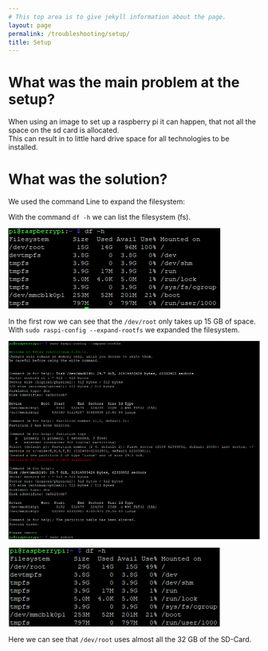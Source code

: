 ```yaml
---
# This top area is to give jekyll information about the page.
layout: page
permalink: /troubleshooting/setup/
title: Setup
---
```


# What was the main problem at the setup?

When using an image to set up a raspberry pi it can happen, that not all the space on the sd card is allocated.  
This can result in to little hard drive space for all technologies to be installed.  

# What was the solution?

We used the command Line to expand the filesystem:  

With the command `df -h` we can list the filesystem (fs).

![Filesystem after using an image for setup](../../assets/PI-df-h-after-using-image-for-setup.png)

In the first row we can see that the `/dev/root` only takes up 15 GB of space.  
With `sudo raspi-config --expand-rootfs` we expanded the filesystem.  

![Expanding fs](../../assets/Pi-expand-rootfs.png)


![Expanded fs](../../assets/Pi-expanded-file-system.png)

Here we can see that `/dev/root` uses almost all the 32 GB of the SD-Card.

<!--- 
# Solutions that did not work

We used rufus to put an image of a 16 GB SD card on a 32 GB one which resulted in 14,98 GB unformatted space. Now we are 
trying the same with the Raspberry Pi Imager v1.4.  


https://www.easeus.com/partition-master/expand-windows-7-partition.html
https://stackoverflow.com/questions/19355036/how-to-create-an-img-image-of-a-disc-sd-card-without-including-free-space

reformatted the volume on Raspberry Pi SD card with Windows Volumemanager.

Raspberry py boot error:
```bash
Kernel panic-not syncing: VFS: unable to mount root fs on unknown-block(179,6)
```

Following [these instructions](https://raspberrypi.stackexchange.com/questions/40854/kernel-panic-not-syncing-vfs-unable-to-mount-root-fs-on-unknown-block179-6)
--->